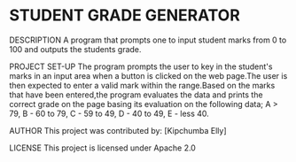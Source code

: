 # STUDENT GRADE GENERATOR
DESCRIPTION
A program that prompts one to input student marks from 0 to 100 and outputs the students grade.

PROJECT SET-UP
The program prompts the user to key in the student's marks in an input area when a button is clicked on the web page.The user is then expected to enter a valid mark within the range.Based on the marks that have been entered,the program evaluates the data and prints the correct grade on the page basing its evaluation on the following data; A > 79, B - 60 to 79, C - 59 to 49, D - 40 to 49, E - less 40.

AUTHOR
This project was contributed by: [Kipchumba Elly]

LICENSE
This project is licensed under Apache 2.0
